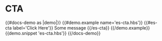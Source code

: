 # CTA

{{#docs-demo as |demo|}}
  {{#demo.example name='es-cta.hbs'}}
    {{#es-cta label='Click Here'}}
        Some message
    {{/es-cta}}
  {{/demo.example}}
  {{demo.snippet 'es-cta.hbs'}}
{{/docs-demo}}